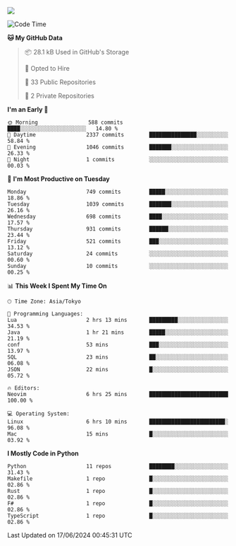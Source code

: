 ![](https://komarev.com/ghpvc/?username=kitagawa-hr)

<!--START_SECTION:waka-->
![Code Time](http://img.shields.io/badge/Code%20Time-871%20hrs%201%20min-blue)

**🐱 My GitHub Data** 

> 📦 28.1 kB Used in GitHub's Storage 
 > 
> 💼 Opted to Hire
 > 
> 📜 33 Public Repositories 
 > 
> 🔑 2 Private Repositories 
 > 
**I'm an Early 🐤** 

```text
🌞 Morning                588 commits         ████░░░░░░░░░░░░░░░░░░░░░   14.80 % 
🌆 Daytime                2337 commits        ███████████████░░░░░░░░░░   58.84 % 
🌃 Evening                1046 commits        ███████░░░░░░░░░░░░░░░░░░   26.33 % 
🌙 Night                  1 commits           ░░░░░░░░░░░░░░░░░░░░░░░░░   00.03 % 
```
📅 **I'm Most Productive on Tuesday** 

```text
Monday                   749 commits         █████░░░░░░░░░░░░░░░░░░░░   18.86 % 
Tuesday                  1039 commits        ███████░░░░░░░░░░░░░░░░░░   26.16 % 
Wednesday                698 commits         ████░░░░░░░░░░░░░░░░░░░░░   17.57 % 
Thursday                 931 commits         ██████░░░░░░░░░░░░░░░░░░░   23.44 % 
Friday                   521 commits         ███░░░░░░░░░░░░░░░░░░░░░░   13.12 % 
Saturday                 24 commits          ░░░░░░░░░░░░░░░░░░░░░░░░░   00.60 % 
Sunday                   10 commits          ░░░░░░░░░░░░░░░░░░░░░░░░░   00.25 % 
```


📊 **This Week I Spent My Time On** 

```text
🕑︎ Time Zone: Asia/Tokyo

💬 Programming Languages: 
Lua                      2 hrs 13 mins       █████████░░░░░░░░░░░░░░░░   34.53 % 
Java                     1 hr 21 mins        █████░░░░░░░░░░░░░░░░░░░░   21.19 % 
conf                     53 mins             ███░░░░░░░░░░░░░░░░░░░░░░   13.97 % 
SQL                      23 mins             ██░░░░░░░░░░░░░░░░░░░░░░░   06.08 % 
JSON                     22 mins             █░░░░░░░░░░░░░░░░░░░░░░░░   05.72 % 

🔥 Editors: 
Neovim                   6 hrs 25 mins       █████████████████████████   100.00 % 

💻 Operating System: 
Linux                    6 hrs 10 mins       ████████████████████████░   96.08 % 
Mac                      15 mins             █░░░░░░░░░░░░░░░░░░░░░░░░   03.92 % 
```

**I Mostly Code in Python** 

```text
Python                   11 repos            ████████░░░░░░░░░░░░░░░░░   31.43 % 
Makefile                 1 repo              █░░░░░░░░░░░░░░░░░░░░░░░░   02.86 % 
Rust                     1 repo              █░░░░░░░░░░░░░░░░░░░░░░░░   02.86 % 
F#                       1 repo              █░░░░░░░░░░░░░░░░░░░░░░░░   02.86 % 
TypeScript               1 repo              █░░░░░░░░░░░░░░░░░░░░░░░░   02.86 % 
```




 Last Updated on 17/06/2024 00:45:31 UTC
<!--END_SECTION:waka-->
